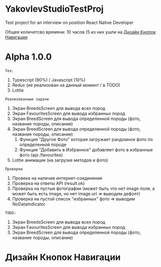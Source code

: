 # YakovlevStudioTestProj
Test project for an interview on position React Native Developer

Общее количетсво времени: 10 часов (5 из них ушли на [Дизайн Кнопок Навигации](#Дизайн-Кнопок-Навигации)


# Alpha 1.0.0
`Тех`:
<ol>
  <li>Typescript (90%) / Javascript (10%)</li>
  <li>Redux (не реализован на данный момент / в TODO)</li>
  <li>Lottie</li>
</ol>

`Реализованные задачи`
<ol>
  <li>Экран BreedsScreen для вывода всех пород</li>
  <li>Экран FavouritesScreen для вывода избранных пород</li>
  <li>Экран BreedScreen для вывода определенной породы (фото, название породы, описание)</li>
  <li>Экран BreedScreen для вывода определенной породы (фото, название породы, описание)
    <ol>
      <li> Функция "Другое Фото" которая загружает рандомное фото по определенной породе</li>
      <li> Функция "Добавить в Избранное" добавляет фото в избранные фото (api /favourites)</li>
    </ol>
  </li>
  <li>Lottie анимации (на загрузке методов и фото)</li>
</ol>

`Проверки`
<ol>
  <li>Провека на наличие интернет-соединения</li>
  <li>Проверка на ответы API (result.ok)</li>
  <li>Проверка на пустые фотографии (может быть что нет image поля, а может быть есть image, но нет image.url => выводим дефолт)</li>
  <li>Проверка на пустой список "избранных" фото => выводим NoDataIndicator</li>
</ol>

`TODO:`
<ol>
  <li>Экран BreedsScreen для вывода всех пород</li>
  <li>Экран FavouritesScreen для вывода избранных пород</li>
  <li>Экран BreedScreen для вывода определенной породы (фото, название породы, описание)</li>
</ol>

# Дизайн Кнопок Навигации
